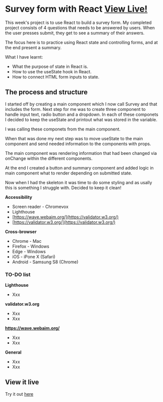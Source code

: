 # Survey form with React [View Live!](https://kind-joliot-6577b6.netlify.app/)

This week's project is to use React to build a survey form. My completed project consists of 4 questions that needs to be answered by users. When the user presses submit, they get to see a summary of their answers.

The focus here is to practice using React state and controlling forms, and at the end present a summary.

What I have learnt:

* What the purpose of state in React is.
* How to use the useState hook in React.
* How to connect HTML form inputs to state. 

## The process and structure

I started off by creating a main component which I now call Survey and that includes the form. Next step for me was to create three component to handle input text, radio button and a dropdown. In each of these componets I decided to keep the useState and printout what was stored in the variable.

I was calling these componets from the main component.

When that was done my next step was to move useState to the main component and send needed information to the components with props.

The main component was rendering information that had been changed via onChange within the different components.

At the end I created a button and summary component and added logic in main component what to render depending on submitted state.

Now when I had the skeleton it was time to do some styling and as usally this is something I struggle with. Decided to keep it clean!     


**Accessibility**

* Screen reader - Chromevox
* Lighthouse
* [https://wave.webaim.org/](https://validator.w3.org/)
* [https://validator.w3.org/](https://validator.w3.org/)

**Cross-browser**

* Chrome - Mac
* Firefox - Windows
* Edge - Windows
* iOS - iPone X (Safari)
* Android - Samsung S8 (Chrome)

### TO-DO list

**Lighthouse**

* Xxx
 
**validator.w3.org**

* Xxx
* Xxx

**https://wave.webaim.org/**

* Xxx
* Xxx

**General**

* Xxx
* Xxx

## View it live

Try it out [here](https://kind-joliot-6577b6.netlify.app/)
